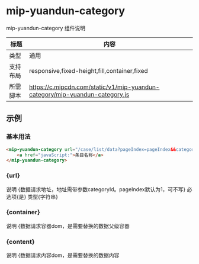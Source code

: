 # mip-yuandun-category

mip-yuandun-category 组件说明

标题|内容
----|----
类型|通用
支持布局|responsive,fixed-height,fill,container,fixed
所需脚本|https://c.mipcdn.com/static/v1/mip-yuandun-category/mip-yuandun-category.js

## 示例

### 基本用法
```html
<mip-yuandun-category url="/case/list/data?pageIndex=pageIndex&&categoryId=categoryId" container="container" content="content" class="mip-element mip-layout-container">
    <a href="javaScript:">条目名称</a>
</mip-yuandun-category>
```

### {url}
说明 {数据请求地址，地址需带参数categoryId。pageIndex默认为1，可不写}  必选项{是}  类型{字符串}
### {container}
说明 {数据请求容器dom，是需要替换的数据父级容器
### {content}
说明 {数据请求内容dom，是需要替换的数据内容

